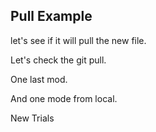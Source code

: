## Pull Example

let's see if it will pull the new file.

Let's check the git pull.

One last mod.

And one mode from local.

New Trials

